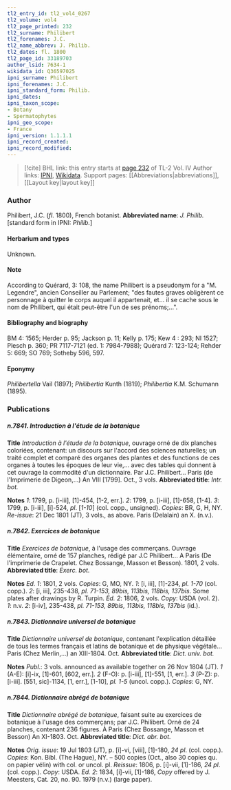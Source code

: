```yaml
---
tl2_entry_id: tl2_vol4_0267
tl2_volume: vol4
tl2_page_printed: 232
tl2_surname: Philibert
tl2_forenames: J.C.
tl2_name_abbrev: J. Philib.
tl2_dates: fl. 1800
tl2_page_id: 33189703
author_lsid: 7634-1
wikidata_id: Q36597025
ipni_surname: Philibert
ipni_forenames: J.C.
ipni_standard_form: Philib.
ipni_dates: 
ipni_taxon_scope: 
- Botany
- Spermatophytes
ipni_geo_scope: 
- France
ipni_version: 1.1.1.1
ipni_record_created: 
ipni_record_modified:
---
```


> [!cite] BHL link: this entry starts at [page 232](https://www.biodiversitylibrary.org/page/33189703) of TL-2 Vol. IV
> Author links: [IPNI](https://www.ipni.org/a/7634-1), [Wikidata](https://www.wikidata.org/wiki/Q36597025). Support pages: [[Abbreviations|abbreviations]], [[Layout key|layout key]]

### Author

Philibert, J.C. (*fl*. 1800), French botanist. 
**Abbreviated name**: *J. Philib.* \[standard form in IPNI: *Philib.*\]

#### Herbarium and types

Unknown.

#### Note

According to Quérard, 3: 108, the name Philibert is a pseudonym for a "M. Legendre", ancien Conseiller au Parlement; "des fautes graves obligèrent ce personnage à quitter le corps auquel il appartenait, et... il se cache sous le nom de Philibert, qui était peut-être l'un de ses prénoms;...".

#### Bibliography and biography

BM 4: 1565; Herder p. 95; Jackson p. 11; Kelly p. 175; Kew 4 : 293; NI 1527; Plesch p. 360; PR 7117-7121 (ed. 1: 7984-7988); Quérard 7: 123-124; Rehder 5: 669; SO 769; Sotheby 596, 597.

#### Eponymy

*Philibertella* Vail (1897); *Philibertia* Kunth (1819); *Philibertia* K.M. Schumann (1895).

### Publications

##### n.7841. Introduction à l'étude de la botanique

**Title**
*Introduction à l'étude de la botanique*, ouvrage orné de dix planches coloriées, contenant: un discours sur l'accord des sciences naturelles; un traité complet et comparé des organes des plantes et des functions de ces organes à toutes les époques de leur vie,... avec des tables qui donnent à cet ouvrage la commodité d'un dictionnaire. Par J.C. Philibert... Paris (de l'Imprimerie de Digeon,...) An VIII \[1799\]. Oct., 3 vols.
**Abbreviated title**: *Intr. bot.*

**Notes**
*1*: 1799, p. \[i-iii\], \[1\]-454, \[1-2, err.\].
*2*: 1799, p. \[i-iii\], \[1\]-658, \[1-4\].
*3*: 1799, p. \[i-iii\], \[i\]-524, *pl*. \[*1-10*\] (col. copp., unsigned).
*Copies*: BR, G, H, NY.
*Re-issue*: 21 Dec 1801 (JT), 3 vols., as above. Paris (Delalain) an X. (n.v.).

##### n.7842. Exercices de botanique

**Title**
*Exercices de botanique*, à l'usage des commerçans. Ouvrage élémentaire, orné de 157 planches, rédigé par J.C Philibert... A Paris (De l'imprimerie de Crapelet. Chez Bossange, Masson et Besson). 1801, 2 vols.
**Abbreviated title**: *Exerc. bot.*

**Notes**
*Ed. 1*: 1801, 2 vols. *Copies*: G, MO, NY.
*1*: \[i, iii\], \[1\]-234, *pl. 1-70* (col. copp.).
*2*: \[i, iii\], 235-438, *pl. 71-153, 89bis, 113bis, 118bis, 137bis.* Some plates after drawings by R. Turpin.
*Ed. 2*: 1806, 2 vols. *Copy*: USDA (vol. 2).
*1*: n.v.
*2*: \[i-iv\], 235-438, *pl. 71-153, 89bis, 113bis, 118bis, 137bis* (id.).

##### n.7843. Dictionnaire universel de botanique

**Title**
*Dictionnaire universel de botanique*, contenant l'explication détaillée de tous les termes français et latins de botanique et de physique végétale... Paris (Chez Merlin,...) an XIII-1804. Oct.
**Abbreviated title**: *Dict. univ. bot.*

**Notes**
*Publ*.: 3 vols. announced as available together on 26 Nov 1804 (JT).
*1* (A-E): \[i\]-ix, \[1\]-601, \[602, err.\].
*2* (F-O): p. \[i-iii\], \[1\]-551, \[1, err.\].
*3* (P-Z): p. \[i-iii\]. \[551, sic\]-1134, \[1, err.\], \[1-10\], *pl. 1-5* (uncol. copp.).
*Copies*: G, NY.

##### n.7844. Dictionnaire abrégé de botanique

**Title**
*Dictionnaire abrégé de botanique*, faisant suite au exercices de botanique à l'usage des commerçans; par J.C. Philibert. Orné de 24 planches, contenant 236 figures. À Paris (Chez Bossange, Masson et Besson) An XI-1803. Oct.
**Abbreviated title**: *Dict. abr. bot.*

**Notes**
*Orig. issue*: 19 Jul 1803 (JT), p. \[i\]-vi, \[viii\], \[1\]-180, *24 pl*. (col. copp.). *Copies*: Kon. Bibl. (The Hague), NY. – 500 copies (Oct., also 30 copies qu. on papier vélin) with col. or uncol. pl.
*Reissue*: 1806, p. \[i\]-vii, \[1\]-186, *24 pl*. (col. copp.). *Copy*: USDA.
*Ed. 2*: 1834, \[i\]-vii, \[1\]-186, *Copy* offered by J. Meesters, Cat. 20, no. 90. 1979 (n.v.) (large paper).

